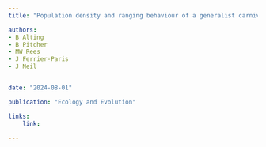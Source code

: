 ```yaml
---
title: "Population density and ranging behaviour of a generalist carnivore varies with human population (In press)"

authors:
- B Alting
- B Pitcher 
- MW Rees
- J Ferrier-Paris
- J Neil


date: "2024-08-01"

publication: "Ecology and Evolution"

links:
    link: 

---
```


